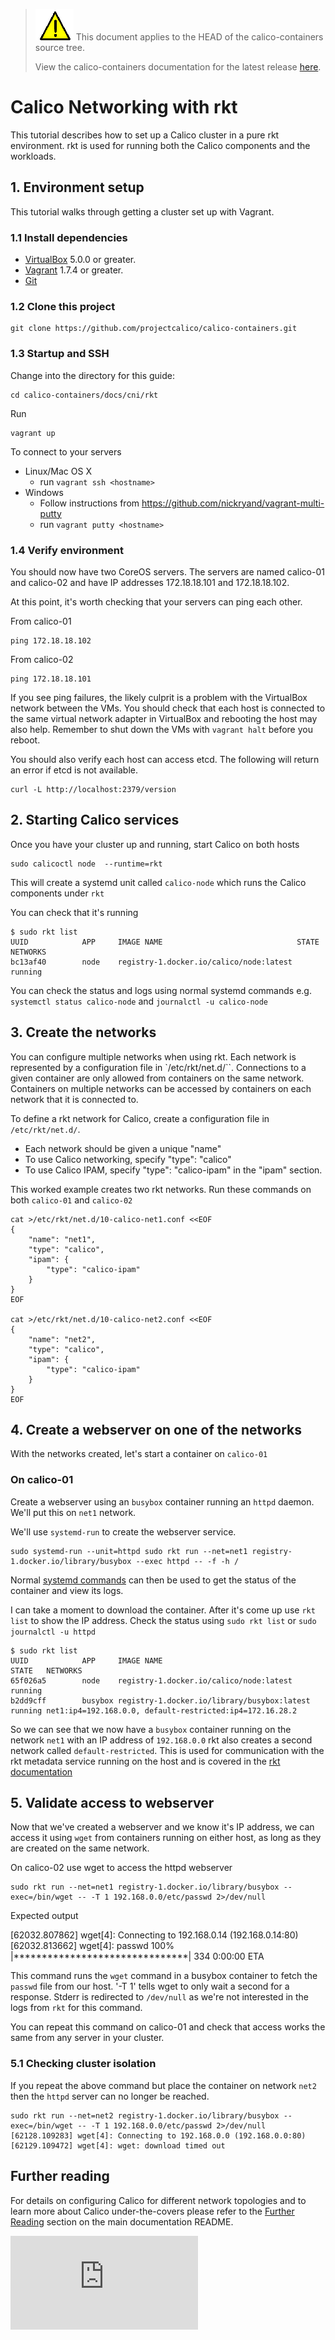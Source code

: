 <!--- master only -->
> ![warning](../../images/warning.png) This document applies to the HEAD of the calico-containers source tree.
>
> View the calico-containers documentation for the latest release [here](https://github.com/projectcalico/calico-containers/blob/v0.14.0/README.md).
<!--- else
> You are viewing the calico-containers documentation for release **release**.
<!--- end of master only -->

# Calico Networking with rkt

This tutorial describes how to set up a Calico cluster in a pure rkt environment.
rkt is used for running both the Calico components and the workloads.

## 1. Environment setup

This tutorial walks through getting a cluster set up with Vagrant. 

### 1.1 Install dependencies

* [VirtualBox][virtualbox] 5.0.0 or greater.
* [Vagrant][vagrant] 1.7.4 or greater.
* [Git][git]

<!--- master only -->
### 1.2 Clone this project

    git clone https://github.com/projectcalico/calico-containers.git
<!--- else
### 1.2 Clone this project, and checkout the **release** release

    git clone https://github.com/projectcalico/calico-containers.git
    git checkout tags/**release**
<!--- end of master only -->
    
### 1.3 Startup and SSH
Change into the directory for this guide:
  
    cd calico-containers/docs/cni/rkt

Run

    vagrant up

To connect to your servers
* Linux/Mac OS X
    * run `vagrant ssh <hostname>`
* Windows
    * Follow instructions from https://github.com/nickryand/vagrant-multi-putty
    * run `vagrant putty <hostname>`

### 1.4 Verify environment

You should now have two CoreOS servers. The servers are named calico-01 and calico-02 
and have IP addresses 172.18.18.101 and 172.18.18.102.

At this point, it's worth checking that your servers can ping each other.

From calico-01

    ping 172.18.18.102

From calico-02

    ping 172.18.18.101

If you see ping failures, the likely culprit is a problem with the VirtualBox network between the VMs.  You should 
check that each host is connected to the same virtual network adapter in VirtualBox and rebooting the host may also 
help.  Remember to shut down the VMs with `vagrant halt` before you reboot.

You should also verify each host can access etcd.  The following will return an error if etcd is not available.

    curl -L http://localhost:2379/version


## 2. Starting Calico services

Once you have your cluster up and running, start Calico on both hosts

    sudo calicoctl node  --runtime=rkt

This will create a systemd unit called `calico-node` which runs the Calico components under `rkt`

You can check that it's running

	$ sudo rkt list
	UUID            APP     IMAGE NAME                              STATE   NETWORKS
	bc13af40        node    registry-1.docker.io/calico/node:latest running

You can check the status and logs using normal systemd commands e.g. `systemctl status calico-node` and `journalctl -u calico-node`

## 3. Create the networks

You can configure multiple networks when using rkt. Each network is represented by a configuration file in
`/etc/rkt/net.d/``. Connections to a given container are only allowed from containers on the same network.
Containers on multiple networks can be accessed by containers on each network that it is connected to.

To define a rkt network for Calico, create a configuration file in `/etc/rkt/net.d/`.
- Each network should be given a unique "name"
- To use Calico networking, specify "type": "calico"
- To use Calico IPAM, specify "type": "calico-ipam" in the "ipam" section.

This worked example creates two rkt networks. Run these commands on both `calico-01` and `calico-02`
```
cat >/etc/rkt/net.d/10-calico-net1.conf <<EOF
{
    "name": "net1",
    "type": "calico",
    "ipam": {
        "type": "calico-ipam"
    }
}
EOF

cat >/etc/rkt/net.d/10-calico-net2.conf <<EOF
{
    "name": "net2",
    "type": "calico",
    "ipam": {
        "type": "calico-ipam"
    }
}
EOF
```

## 4. Create a webserver on one of the networks

With the networks created, let's start a container on `calico-01`

### On calico-01
Create a webserver using an `busybox` container running an `httpd` daemon. We'll put this on `net1` network.

We'll use `systemd-run` to create the webserver service.

    sudo systemd-run --unit=httpd sudo rkt run --net=net1 registry-1.docker.io/library/busybox --exec httpd -- -f -h /
 

 Normal [systemd commands][systemd-run] can then be used to get the status of the container and view its logs. 
 
 I can take a moment to download the container. After it's come up use `rkt list` to show the IP address.
 Check the status using `sudo rkt list` or `sudo journalctl -u httpd`
  
    $ sudo rkt list
	UUID            APP     IMAGE NAME                                      STATE   NETWORKS
	65f026a5        node    registry-1.docker.io/calico/node:latest         running
	b2dd9cff        busybox registry-1.docker.io/library/busybox:latest     running net1:ip4=192.168.0.0, default-restricted:ip4=172.16.28.2

 
 So we can see that we now have a `busybox` container running on the network `net1` with an IP address of `192.168.0.0`
 rkt also creates a second network called `default-restricted`. This is used for communication with the rkt metadata service running on the host and is covered in the [rkt documentation](https://github.com/coreos/rkt/blob/master/Documentation/networking.md#the-default-restricted-network)
 
## 5. Validate access to webserver

Now that we've created a webserver and we know it's IP address, we can access it using `wget` from containers running on 
either host, as long as they are created on the same network.

On calico-02 use wget to access the httpd webserver

    sudo rkt run --net=net1 registry-1.docker.io/library/busybox --exec=/bin/wget -- -T 1 192.168.0.0/etc/passwd 2>/dev/null

Expected output

   [62032.807862] wget[4]: Connecting to 192.168.0.14 (192.168.0.14:80)
   [62032.813662] wget[4]: passwd               100% |*******************************|   334   0:00:00 ETA
    

This command runs the `wget` command in a busybox container to fetch the `passwd` file from our host. '-T 1' tells wget to only wait a second for a response.
Stderr is redirected to `/dev/null` as we're not interested in the logs from `rkt` for this command.

You can repeat this command on calico-01 and check that access works the same from any server in your cluster.

### 5.1 Checking cluster isolation 
If you repeat the above command but place the container on network `net2` then the `httpd` server can no longer be reached.

    sudo rkt run --net=net2 registry-1.docker.io/library/busybox --exec=/bin/wget -- -T 1 192.168.0.0/etc/passwd 2>/dev/null
    [62128.109283] wget[4]: Connecting to 192.168.0.0 (192.168.0.0:80)
    [62129.109472] wget[4]: wget: download timed out
    
## Further reading

For details on configuring Calico for different network topologies and to
learn more about Calico under-the-covers please refer to the 
[Further Reading](../../../README.md#further-reading) section on the main
documentation README.

[systemd-run]: https://github.com/coreos/rkt/blob/master/Documentation/using-rkt-with-systemd.md#systemd-run
[virtualbox]: https://www.virtualbox.org/
[vagrant]: https://www.vagrantup.com/downloads.html
[git]: http://git-scm.com/
[![Analytics](https://ga-beacon.appspot.com/UA-52125893-3/calico-containers/docs/cni/rkt/README.md?pixel)](https://github.com/igrigorik/ga-beacon)